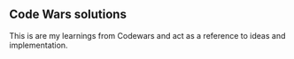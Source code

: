 ## Code Wars solutions

This is are my learnings from Codewars and act as a reference to ideas and implementation.


